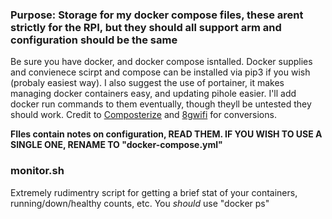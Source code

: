 ### Purpose: Storage for my docker compose files, these arent strictly for the RPI, but they should all support arm and configuration should be the same

Be sure you have docker, and docker compose isntalled. Docker supplies and convienece scirpt and compose can be installed via pip3 if you wish (probaly easiest way).
I also suggest the use of portainer, it makes managing docker containers easy, and updating pihole easier. I'll add docker run commands to them eventually, though theyll be untested they should work. Credit to [Composterize](https://www.composerize.com/) and [8gwifi](https://8gwifi.org/dc2.jsp) for conversions.

**FIles contain notes on configuration, READ THEM. IF YOU WISH TO USE A SINGLE ONE, RENAME TO "docker-compose.yml"**

### monitor.sh
Extremely rudimentry script for getting a brief stat of your containers, running/down/healthy counts, etc. You *should* use "docker ps"
